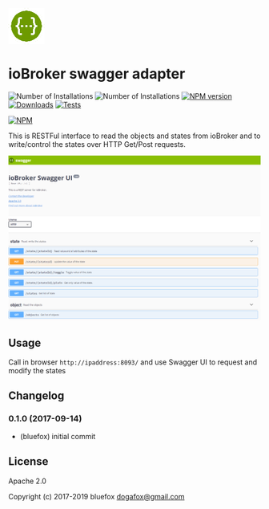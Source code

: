 ![Logo](admin/swagger.png)
# ioBroker swagger adapter

![Number of Installations](http://iobroker.live/badges/swagger-installed.svg) ![Number of Installations](http://iobroker.live/badges/swagger-stable.svg) [![NPM version](http://img.shields.io/npm/v/iobroker.swagger.svg)](https://www.npmjs.com/package/iobroker.swagger)
[![Downloads](https://img.shields.io/npm/dm/iobroker.swagger.svg)](https://www.npmjs.com/package/iobroker.swagger)
[![Tests](https://travis-ci.org/ioBroker/ioBroker.swagger.svg?branch=master)](https://travis-ci.org/ioBroker/ioBroker.swagger)

[![NPM](https://nodei.co/npm/iobroker.swagger.png?downloads=true)](https://nodei.co/npm/iobroker.swagger/)

This is RESTFul interface to read the objects and states from ioBroker and to write/control the states over HTTP Get/Post requests.

![Screenshot](img/screen.png)

## Usage
Call in browser ```http://ipaddress:8093/``` and use Swagger UI to request and modify the states


## Changelog
### 0.1.0 (2017-09-14)
* (bluefox) initial commit

## License
Apache 2.0

Copyright (c) 2017-2019 bluefox <dogafox@gmail.com>